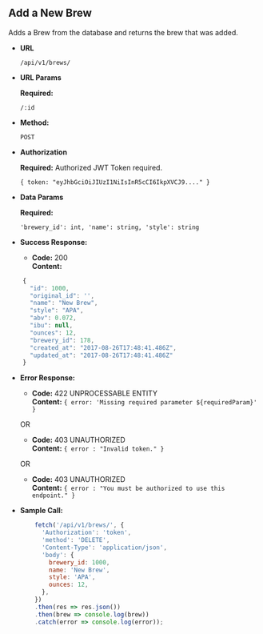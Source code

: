 **Add a New Brew**
----
  Adds a Brew from the database and returns the brew that was added.

* **URL**

  `/api/v1/brews/`

* **URL Params**

  **Required:**
  
  `/:id`

* **Method:**

  `POST`
  
*  **Authorization**

   **Required:**
    Authorized JWT Token required.
   
   `{ token: "eyJhbGciOiJIUzI1NiIsInR5cCI6IkpXVCJ9...." }`

* **Data Params**

   **Required:**
 
   `'brewery_id': int, 'name': string, 'style': string`

* **Success Response:**

  * **Code:** 200 <br />
    **Content:** 
    
```javascript
    {
      "id": 1000,
      "original_id": '',
      "name": "New Brew",
      "style": "APA",
      "abv": 0.072,
      "ibu": null,
      "ounces": 12,
      "brewery_id": 178,
      "created_at": "2017-08-26T17:48:41.486Z",
      "updated_at": "2017-08-26T17:48:41.486Z"
    }
```
 
* **Error Response:**

  * **Code:** 422 UNPROCESSABLE ENTITY <br />
    **Content:** `{ error: 'Missing required parameter ${requiredParam}' }`

  OR

  * **Code:** 403 UNAUTHORIZED <br />
    **Content:** `{ error : "Invalid token." }`
    
  OR

  * **Code:** 403 UNAUTHORIZED <br />
    **Content:** `{ error : "You must be authorized to use this endpoint." }`

* **Sample Call:**

  ```javascript
      fetch('/api/v1/brews/', {
        'Authorization': 'token',
        'method': 'DELETE',
        'Content-Type': 'application/json',
        'body': {
          brewery_id: 1000,
          name: 'New Brew',
          style: 'APA',
          ounces: 12,
        },
      })
      .then(res => res.json())
      .then(brew => console.log(brew))
      .catch(error => console.log(error));
  ```
